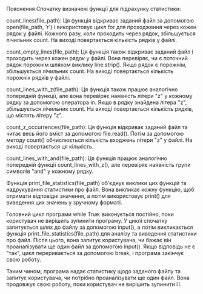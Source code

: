 Пояснення
Спочатку визначені функції для підрахунку статистики:

count_lines(file_path): Ця функція відкриває заданий файл за допомогою open(file_path, 'r') і використовує цикл for для проходження через кожен рядок у файлі. Кожного разу, коли проходить через рядок, збільшується лічильник count. На виході повертається кількість рядків у файлі.

count_empty_lines(file_path): Ця функція також відкриває заданий файл і проходить через кожен рядок у файлі. Вона перевіряє, чи є поточний рядок порожнім шляхом виклику line.strip(). Якщо рядок є порожнім, збільшується лічильник count. На виході повертається кількість порожніх рядків у файлі.

count_lines_with_z(file_path): Ця функція також працює аналогічно попередній функції, але вона перевіряє наявність літери "z" у кожному рядку за допомогою оператора in. Якщо в рядку знайдена літера "z", збільшується лічильник count. На виході повертається кількість рядків, що містять літеру "z".

count_z_occurrences(file_path): Ця функція відкриває заданий файл та читає весь його вміст за допомогою file.read(). Потім за допомогою методу count() обчислюється кількість входжень літери "z" у файлі. На виході повертається ця кількість.

count_lines_with_and(file_path): Ця функція працює аналогічно попередній функції count_lines_with_z(), але перевіряє наявність групи символів "and" у кожному рядку.

Функція print_file_statistics(file_path) об'єднує виклики цих функцій та надрукування статистики про файл. Вона викликає кожну функцію, щоб отримати відповідні значення, а потім використовує print() для виведення цих значень у зручному форматі.

Головний цикл програми while True: виконується постійно, поки користувач не вирішить зупинити програму. У циклі спочатку запитується шлях до файлу за допомогою input(), а потім викликається функція print_file_statistics(file_path) для аналізу та виведення статистики про файл. Після цього, вона запитує користувача, чи бажає він проаналізувати ще один файл за допомогою input(). Якщо відповідь не є "так", цикл переривається за допомогою break, і програма закінчує свою роботу.

Таким чином, програма надає статистику щодо заданого файлу та запитує користувача, чи потрібно проаналізувати ще один файл. Вона продовжує свою роботу, поки користувач не вирішить зупинити її.
